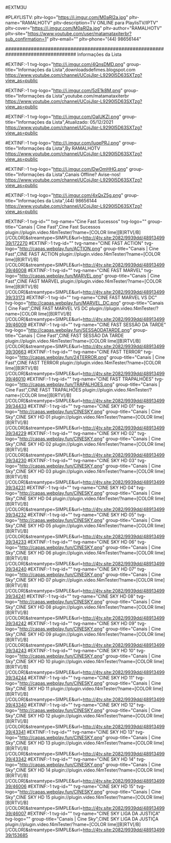 #EXTM3U

#PLAYLISTV: pltv-logo="https://i.imgur.com/M0aRl2a.jpg" pltv-name="RAMALHOTV" pltv-description=TV ONLINE para PlaylisTV/IPTV" pltv-cover="https://i.imgur.com/M0aRl2a.jpg" pltv-author="RAMALHOTV" pltv-site="https://www.youtube.com/user/matamataxiterbr?sub_confirmation=1" pltv-email="" pltv-phone="(44) 98656144"

################################################################################# Informações da Lista

#EXTINF:-1 tvg-logo="http://i.imgur.com/4QnsDMD.png" group-title="Informações da Lista",downloadsdefimes.blogspot.com
https://www.youtube.com/channel/UCojJlqr-L9290l5D63SXTzg?view_as=public

#EXTINF:-1 tvg-logo="http://i.imgur.com/5zE1k8M.png" group-title="Informações da Lista",youtube.com/matamataxiterbr
https://www.youtube.com/channel/UCojJlqr-L9290l5D63SXTzg?view_as=public

#EXTINF:-1 tvg-logo="http://i.imgur.com/OalUKZI.png" group-title="Informações da Lista",Atualizado: 05/12/2021
https://www.youtube.com/channel/UCojJlqr-L9290l5D63SXTzg?view_as=public

#EXTINF:-1 tvg-logo="http://i.imgur.com/luqePRJ.png" group-title="Informações da Lista",By RAMALHOTV
https://www.youtube.com/channel/UCojJlqr-L9290l5D63SXTzg?view_as=public

#EXTINF:-1 tvg-logo="http://i.imgur.com/DwOmHHG.png" group-title="Informações da Lista",Canais Offline? Avise-nos!
https://www.youtube.com/channel/UCojJlqr-L9290l5D63SXTzg?view_as=public

#EXTINF:-1 tvg-logo="http://i.imgur.com/4xQxZ5g.png" group-title="Informações da Lista",(44) 98656144
https://www.youtube.com/channel/UCojJlqr-L9290l5D63SXTzg?view_as=public


#EXTINF:-1 tvg-id="" tvg-name="Cine Fast Sucessos" tvg-logo="" group-title="Canais | Cine Fast",Cine Fast Sucessos
plugin://plugin.video.f4mTester/?name=[COLOR lime][B]RTV[/B][/COLOR]&streamtype=SIMPLE&url=http://4tv.site:2082/9939dd/4891349939/172270
#EXTINF:-1 tvg-id="" tvg-name="CINE FAST ACTION" tvg-logo="http://capas.webplay.fun/ACTION.png" group-title="Canais | Cine Fast",CINE FAST ACTION
plugin://plugin.video.f4mTester/?name=[COLOR lime][B]RTV[/B][/COLOR]&streamtype=SIMPLE&url=http://4tv.site:2082/9939dd/4891349939/46008
#EXTINF:-1 tvg-id="" tvg-name="CINE FAST MARVEL" tvg-logo="http://capas.webplay.fun/MARVEL.png" group-title="Canais | Cine Fast",CINE FAST MARVEL
plugin://plugin.video.f4mTester/?name=[COLOR lime][B]RTV[/B][/COLOR]&streamtype=SIMPLE&url=http://4tv.site:2082/9939dd/4891349939/33173
#EXTINF:-1 tvg-id="" tvg-name="CINE FAST MARVEL VS DC" tvg-logo="http://capas.webplay.fun/MARVEL_DC.png" group-title="Canais | Cine Fast",CINE FAST MARVEL VS DC
plugin://plugin.video.f4mTester/?name=[COLOR lime][B]RTV[/B][/COLOR]&streamtype=SIMPLE&url=http://4tv.site:2082/9939dd/4891349939/46009
#EXTINF:-1 tvg-id="" tvg-name="CINE FAST SESSÃO DA TARDE" tvg-logo="http://capas.webplay.fun/SESSAODATARDE.png" group-title="Canais | Cine Fast",CINE FAST SESSÃO DA TARDE
plugin://plugin.video.f4mTester/?name=[COLOR lime][B]RTV[/B][/COLOR]&streamtype=SIMPLE&url=http://4tv.site:2082/9939dd/4891349939/30663
#EXTINF:-1 tvg-id="" tvg-name="CINE FAST TERROR" tvg-logo="http://capas.webplay.fun/24TERROR.png" group-title="Canais | Cine Fast",CINE FAST TERROR
plugin://plugin.video.f4mTester/?name=[COLOR lime][B]RTV[/B][/COLOR]&streamtype=SIMPLE&url=http://4tv.site:2082/9939dd/4891349939/46010
#EXTINF:-1 tvg-id="" tvg-name="CINE FAST TRAPALHÕES" tvg-logo="http://capas.webplay.fun/TRAPALHOES.png" group-title="Canais | Cine Fast",CINE FAST TRAPALHÕES
plugin://plugin.video.f4mTester/?name=[COLOR lime][B]RTV[/B][/COLOR]&streamtype=SIMPLE&url=http://4tv.site:2082/9939dd/4891349939/34433
#EXTINF:-1 tvg-id="" tvg-name="CINE SKY HD 01" tvg-logo="http://capas.webplay.fun/CINESKY.png" group-title="Canais | Cine Sky",CINE SKY HD 01
plugin://plugin.video.f4mTester/?name=[COLOR lime][B]RTV[/B][/COLOR]&streamtype=SIMPLE&url=http://4tv.site:2082/9939dd/4891349939/34229
#EXTINF:-1 tvg-id="" tvg-name="CINE SKY HD 02" tvg-logo="http://capas.webplay.fun/CINESKY.png" group-title="Canais | Cine Sky",CINE SKY HD 02
plugin://plugin.video.f4mTester/?name=[COLOR lime][B]RTV[/B][/COLOR]&streamtype=SIMPLE&url=http://4tv.site:2082/9939dd/4891349939/34230
#EXTINF:-1 tvg-id="" tvg-name="CINE SKY HD 03" tvg-logo="http://capas.webplay.fun/CINESKY.png" group-title="Canais | Cine Sky",CINE SKY HD 03
plugin://plugin.video.f4mTester/?name=[COLOR lime][B]RTV[/B][/COLOR]&streamtype=SIMPLE&url=http://4tv.site:2082/9939dd/4891349939/34231
#EXTINF:-1 tvg-id="" tvg-name="CINE SKY HD 04" tvg-logo="http://capas.webplay.fun/CINESKY.png" group-title="Canais | Cine Sky",CINE SKY HD 04
plugin://plugin.video.f4mTester/?name=[COLOR lime][B]RTV[/B][/COLOR]&streamtype=SIMPLE&url=http://4tv.site:2082/9939dd/4891349939/34232
#EXTINF:-1 tvg-id="" tvg-name="CINE SKY HD 05" tvg-logo="http://capas.webplay.fun/CINESKY.png" group-title="Canais | Cine Sky",CINE SKY HD 05
plugin://plugin.video.f4mTester/?name=[COLOR lime][B]RTV[/B][/COLOR]&streamtype=SIMPLE&url=http://4tv.site:2082/9939dd/4891349939/34233
#EXTINF:-1 tvg-id="" tvg-name="CINE SKY HD 06" tvg-logo="http://capas.webplay.fun/CINESKY.png" group-title="Canais | Cine Sky",CINE SKY HD 06
plugin://plugin.video.f4mTester/?name=[COLOR lime][B]RTV[/B][/COLOR]&streamtype=SIMPLE&url=http://4tv.site:2082/9939dd/4891349939/34240
#EXTINF:-1 tvg-id="" tvg-name="CINE SKY HD 07" tvg-logo="http://capas.webplay.fun/CINESKY.png" group-title="Canais | Cine Sky",CINE SKY HD 07
plugin://plugin.video.f4mTester/?name=[COLOR lime][B]RTV[/B][/COLOR]&streamtype=SIMPLE&url=http://4tv.site:2082/9939dd/4891349939/34241
#EXTINF:-1 tvg-id="" tvg-name="CINE SKY HD 08" tvg-logo="http://capas.webplay.fun/CINESKY.png" group-title="Canais | Cine Sky",CINE SKY HD 08
plugin://plugin.video.f4mTester/?name=[COLOR lime][B]RTV[/B][/COLOR]&streamtype=SIMPLE&url=http://4tv.site:2082/9939dd/4891349939/34242
#EXTINF:-1 tvg-id="" tvg-name="CINE SKY HD 09" tvg-logo="http://capas.webplay.fun/CINESKY.png" group-title="Canais | Cine Sky",CINE SKY HD 09
plugin://plugin.video.f4mTester/?name=[COLOR lime][B]RTV[/B][/COLOR]&streamtype=SIMPLE&url=http://4tv.site:2082/9939dd/4891349939/34243
#EXTINF:-1 tvg-id="" tvg-name="CINE SKY HD 10" tvg-logo="http://capas.webplay.fun/CINESKY.png" group-title="Canais | Cine Sky",CINE SKY HD 10
plugin://plugin.video.f4mTester/?name=[COLOR lime][B]RTV[/B][/COLOR]&streamtype=SIMPLE&url=http://4tv.site:2082/9939dd/4891349939/34244
#EXTINF:-1 tvg-id="" tvg-name="CINE SKY HD 11" tvg-logo="http://capas.webplay.fun/CINESKY.png" group-title="Canais | Cine Sky",CINE SKY HD 11
plugin://plugin.video.f4mTester/?name=[COLOR lime][B]RTV[/B][/COLOR]&streamtype=SIMPLE&url=http://4tv.site:2082/9939dd/4891349939/43340
#EXTINF:-1 tvg-id="" tvg-name="CINE SKY HD 12" tvg-logo="http://capas.webplay.fun/CINESKY.png" group-title="Canais | Cine Sky",CINE SKY HD 12
plugin://plugin.video.f4mTester/?name=[COLOR lime][B]RTV[/B][/COLOR]&streamtype=SIMPLE&url=http://4tv.site:2082/9939dd/4891349939/43341
#EXTINF:-1 tvg-id="" tvg-name="CINE SKY HD 13" tvg-logo="http://capas.webplay.fun/CINESKY.png" group-title="Canais | Cine Sky",CINE SKY HD 13
plugin://plugin.video.f4mTester/?name=[COLOR lime][B]RTV[/B][/COLOR]&streamtype=SIMPLE&url=http://4tv.site:2082/9939dd/4891349939/43342
#EXTINF:-1 tvg-id="" tvg-name="CINE SKY HD 14" tvg-logo="http://capas.webplay.fun/CINESKY.png" group-title="Canais | Cine Sky",CINE SKY HD 14
plugin://plugin.video.f4mTester/?name=[COLOR lime][B]RTV[/B][/COLOR]&streamtype=SIMPLE&url=http://4tv.site:2082/9939dd/4891349939/46006
#EXTINF:-1 tvg-id="" tvg-name="CINE SKY HD 15" tvg-logo="http://capas.webplay.fun/CINESKY.png" group-title="Canais | Cine Sky",CINE SKY HD 15
plugin://plugin.video.f4mTester/?name=[COLOR lime][B]RTV[/B][/COLOR]&streamtype=SIMPLE&url=http://4tv.site:2082/9939dd/4891349939/46007
#EXTINF:-1 tvg-id="" tvg-name="CINE SKY LIGA DA JUSTIÇA" tvg-logo="" group-title="Canais | Cine Sky",CINE SKY LIGA DA JUSTIÇA
plugin://plugin.video.f4mTester/?name=[COLOR lime][B]RTV[/B][/COLOR]&streamtype=SIMPLE&url=http://4tv.site:2082/9939dd/4891349939/153685
